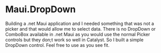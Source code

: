 # Maui.DropDown

Building a .net Maui application and I needed something that was not a picker and that would allow me to select data. There is no DropDown or ComboBox available in .net Maui as you would use the normal Picker controls but they don;t work so well in Catalyst. So I built a simple DropDown control. Feel free to use as you see fit. 
